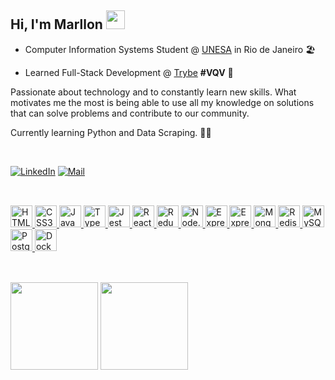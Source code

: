 <h2>Hi, I'm Marllon <img src="https://github.com/abdoachhoubi/abdoachhoubi/blob/main/gifs/Hi.gif" width="30"></h2>


- Computer Information Systems Student @ [UNESA](https://estacio.br/maracana) in Rio de Janeiro  🏖️

- Learned Full-Stack Development @ [Trybe](https://www.betrybe.com/) <b>#VQV</b>  🚀


Passionate about technology and to constantly learn new skills. What motivates me the most is being able to use all my knowledge on solutions that can solve problems and contribute to our community.

Currently learning Python and Data Scraping. 👨‍💻

<br>

[![LinkedIn](https://img.shields.io/badge/LinkedIn-0E1116?style=for-the-badge&logo=linkedin&logoColor=FFFFFF&logoWidth=25)](https://www.linkedin.com/in/marllomartins/)
[![Mail](https://img.shields.io/badge/Email-0E1116?style=for-the-badge&logo=Gmail&logoColor=FFFFFF&logoWidth=25)](mailto:marllonmartinsmgmt@gmail.com)

##

<br>

<div>
<a href="https://www.w3schools.com/html/">
<img 
     src="https://cdn.jsdelivr.net/gh/devicons/devicon/icons/html5/html5-plain.svg"
     alt="HTML5"
     width="35"
     height="35"
/>
</a>
<a href="https://www.w3schools.com/css/">
<img
     src="https://cdn.jsdelivr.net/gh/devicons/devicon/icons/css3/css3-plain.svg"
     alt="CSS3"
     width="35"
     height="35"
/>   
</a>
<a href="https://javascript.com/">
<img 
    src="https://cdn.jsdelivr.net/gh/devicons/devicon/icons/javascript/javascript-plain.svg"
    alt="JavaScript"
    width="35"
    height="35" 
/>
</a>
<a href="https://www.typescriptlang.org/">
<img 
    src="https://cdn.jsdelivr.net/gh/devicons/devicon/icons/typescript/typescript-plain.svg"
    alt="TypeScript"
    width="35"
    height="35" 
/>
</a>
<a href="https://jestjs.io/">
<img 
    src="https://cdn.jsdelivr.net/gh/devicons/devicon/icons/jest/jest-plain.svg"
    alt="Jest"
    width="35"
    height="35"
/>
</a>
<a href="https://reactjs.org/">
<img 
    src="https://cdn.jsdelivr.net/gh/devicons/devicon/icons/react/react-original.svg"
    alt="React"
    href="https://reactjs.org/"
    width="35"
    height="35"  
/>
</a>
<a href="https://redux.js.org/">
<img 
    src="https://cdn.jsdelivr.net/gh/devicons/devicon/icons/redux/redux-original.svg"
    alt="Redux"
    width="35"
    height="35"
/>
</a>
<a href="https://nodejs.org/en/">
<img
    src="https://cdn.jsdelivr.net/gh/devicons/devicon/icons/nodejs/nodejs-plain.svg"
    alt="Node.js"
    width="35"
    height="35"
/>
</a>
<a href="https://sequelize.org/">
<img
    src="https://cdn.jsdelivr.net/gh/devicons/devicon/icons/sequelize/sequelize-original.svg"
    alt="Express"
    width="35"
    height="35"
/>
</a>
<a href="https://expressjs.com/">
<img
    src="https://cdn.jsdelivr.net/gh/devicons/devicon/icons/express/express-original.svg"
    alt="Express"
    width="35"
    height="35"
/>
</a>
<a href="https://www.mongodb.com/">
<img 
    src="https://cdn.jsdelivr.net/gh/devicons/devicon/icons/mongodb/mongodb-plain.svg"
    alt="MongoDB"
    width="35"
    height="35"
/>
</a>
<a href="https://redis.io/">
<img 
    src="https://cdn.jsdelivr.net/gh/devicons/devicon/icons/redis/redis-plain.svg" 
    alt="Redis"
    width="35"
    height="35"
/>
</a>
<a href="https://www.mysql.com/">
<img 
    src="https://cdn.jsdelivr.net/gh/devicons/devicon/icons/mysql/mysql-plain.svg" 
    alt="MySQL"
    width="35"
    height="35"
/>
</a>
<a href="https://www.postgresql.org/">
<img
    src="https://cdn.jsdelivr.net/gh/devicons/devicon/icons/postgresql/postgresql-plain.svg"
    alt="PostgreSQL"
    width="35"
    height="35"
/>
</a>
<a href="https://www.docker.com/">
<img
    src="https://cdn.jsdelivr.net/gh/devicons/devicon/icons/docker/docker-plain.svg"
    alt="Docker"
    width="35"
    height="35"
/>
</a>
</div>

##

<br>

<div style="display: inline_block">
<img height="140"  src="https://github-readme-stats.vercel.app/api?username=marllomartin&show_icons=true&theme=swift&include_all_commits=true&count_private=true&hide=stars,issues&locale=en">
<img height="140"  src="https://github-readme-stats.vercel.app/api/top-langs/?username=marllomartin&layout=compact&theme=swift&locale=en">  
</div>
